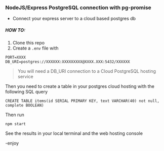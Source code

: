 ### NodeJS/Express PostgreSQL connection with pg-promise

- Connect your express server to a cloud based postgres db 

##### HOW TO:

1.  Clone this repo
2.  Create a `.env` file with

```
PORT=XXXX
DB_URI=postgres://XXXXXX:XXXXXXXXX@XXXX.XXX:5432/XXXXXX
```
  > You will need a DB_URI connection to a Cloud PostgreSQL hosting service 

Then you need to create a table in your postgres cloud hosting with the following SQL query

```
CREATE TABLE items(id SERIAL PRIMARY KEY, text VARCHAR(40) not null, complete BOOLEAN)
```

Then run

```
npm start
```

See the results in your local terminal and the web hosting console


-enjoy